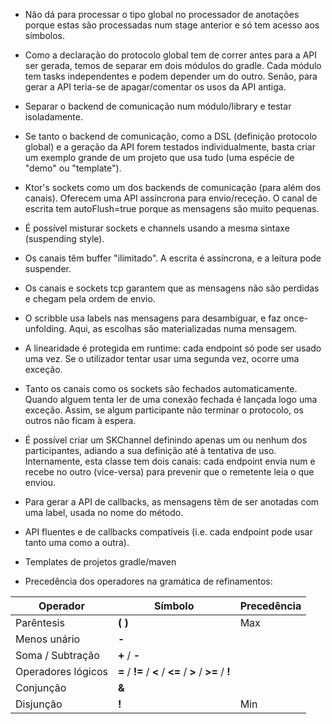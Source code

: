 - Não dá para processar o tipo global no processador de anotações porque estas são processadas num stage anterior e só
  tem acesso aos símbolos.


- Como a declaração do protocolo global tem de correr antes para a API ser gerada, temos de separar em dois módulos do
  gradle. Cada módulo tem tasks independentes e podem depender um do outro.
  Senão, para gerar a API teria-se de apagar/comentar os usos da API antiga.


- Separar o backend de comunicação num módulo/library e testar isoladamente.


- Se tanto o backend de comunicação, como a DSL (definição protocolo global) e a geração da API forem testados
  individualmente, basta criar um exemplo grande de um projeto que usa tudo (uma espécie de "demo" ou "template").


- Ktor's sockets como um dos backends de comunicação (para além dos canais). Oferecem uma API assíncrona para
  envio/receção.
  O canal de escrita tem autoFlush=true porque as mensagens são muito pequenas.


- É possível misturar sockets e channels usando a mesma sintaxe (suspending style).


- Os canais têm buffer "ilimitado". A escrita é assíncrona, e a leitura pode suspender.


- Os canais e sockets tcp garantem que as mensagens não são perdidas e chegam pela ordem de envio.


- O scribble usa labels nas mensagens para desambiguar, e faz once-unfolding.
  Aqui, as escolhas são materializadas numa mensagem.


- A linearidade é protegida em runtime: cada endpoint só pode ser usado uma vez.
  Se o utilizador tentar usar uma segunda vez, ocorre uma exceção.


- Tanto os canais como os sockets são fechados automaticamente.
  Quando alguem tenta ler de uma conexão fechada é lançada logo uma exceção.
  Assim, se algum participante não terminar o protocolo, os outros não ficam à espera.


- É possível criar um SKChannel definindo apenas um ou nenhum dos participantes,
  adiando a sua definição até à tentativa de uso. Internamente, esta classe tem dois canais: cada endpoint envia num
  e recebe no outro (vice-versa) para prevenir que o remetente leia o que enviou.


- Para gerar a API de callbacks, as mensagens têm de ser anotadas com uma label, usada no nome do método.


- API fluentes e de callbacks compatíveis (i.e. cada endpoint pode usar tanto uma como a outra).


- Templates de projetos gradle/maven


- Precedência dos operadores na gramática de refinamentos:

| Operador           | Símbolo                                                  | Precedência |
|--------------------|----------------------------------------------------------|-------------|
| Parêntesis         | **(  )**                                                 | Max         |
| Menos unário       | **-**                                                    |             |
| Soma / Subtração   | **+** / **-**                                            |             |
| Operadores lógicos | **=** / **!=** / **<** / **<=** / **>** / **>=** / **!** |             |
| Conjunção          | **&**                                                    |             |
| Disjunção          | **!**                                                    | Min         |
